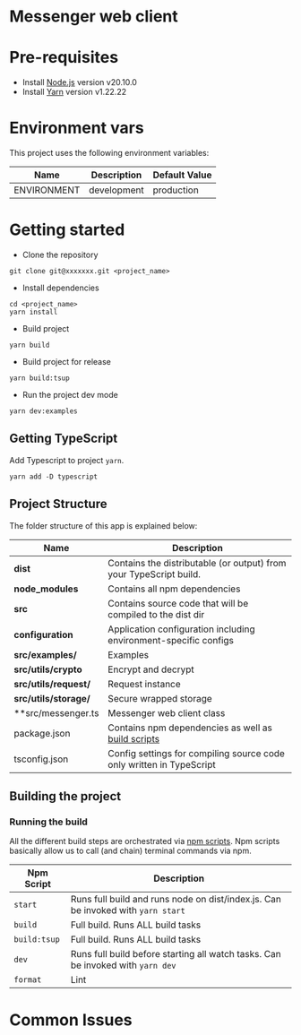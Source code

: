 # Messenger web client


# Pre-requisites
- Install [Node.js](https://nodejs.org/en/) version v20.10.0
- Install [Yarn](https://yarnpkg.com/) version v1.22.22

# Environment vars
This project uses the following environment variables:

| Name                          | Description                         | Default Value                                  |
| ----------------------------- | ------------------------------------| -----------------------------------------------|
|ENVIRONMENT            | development | production            | "development"                                          |


# Getting started
- Clone the repository
```
git clone git@xxxxxxx.git <project_name>
```
- Install dependencies
```
cd <project_name>
yarn install
```
- Build project
```
yarn build
```

- Build project for release
```
yarn build:tsup
```

- Run the project dev mode
```
yarn dev:examples
```

## Getting TypeScript
Add Typescript to project `yarn`.
```
yarn add -D typescript
```

## Project Structure
The folder structure of this app is explained below:

| Name                      | Description                                                                                        |
| ------------------------  | ---------------------------------------------------------------------------------------------      |
| **dist**                  | Contains the distributable (or output) from your TypeScript build.                                 |
| **node_modules**          | Contains all  npm dependencies                                                                     |
| **src**                   | Contains  source code that will be compiled to the dist dir                                        |
| **configuration**         | Application configuration including environment-specific configs                                   |
| **src/examples/**         | Examples                                                                                           |
| **src/utils/crypto**      | Encrypt and decrypt                                                                                |
| **src/utils/request/**    | Request instance                                                                                   |
| **src/utils/storage/**    | Secure wrapped storage                                                                             |
| **src/messenger.ts        | Messenger web client class                                                                         |
| package.json              | Contains npm dependencies as well as [build scripts](#what-if-a-library-isnt-on-definitelytyped)   |
| tsconfig.json             | Config settings for compiling source code only written in TypeScript                               |

## Building the project
### Running the build
All the different build steps are orchestrated via [npm scripts](https://docs.npmjs.com/misc/scripts).
Npm scripts basically allow us to call (and chain) terminal commands via npm.

| Npm Script | Description  |
| ------------------------- | ------------------------------------------------------------------------------------------------- |
| `start`                   | Runs full build and runs node on dist/index.js. Can be invoked with `yarn start`                  |
| `build`                   | Full build. Runs ALL build tasks                                                                  |
| `build:tsup`              | Full build. Runs ALL build tasks                                                                  |
| `dev`                     | Runs full build before starting all watch tasks. Can be invoked with `yarn dev`                   |
| `format`                  | Lint                                                                                              |

# Common Issues
